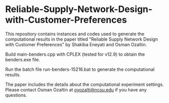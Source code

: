 # Reliable-Supply-Network-Design-with-Customer-Preferences
This repository contains instances and codes used to generate the computational results in the paper titled "Reliable Supply Network Design with Customer Preferences" by Shakiba Eneyati and Osman Ozaltin.

Build main-benders.cpp with CPLEX (tested for v12.9) to obtain the benders.exe file.

Run the batch file run-benders-15216.bat to generate the computational results.

The paper includes the details about the computational experiment settings.
Please contact Osman Ozaltin at oyozalti@ncsu.edu if you have any questions.
